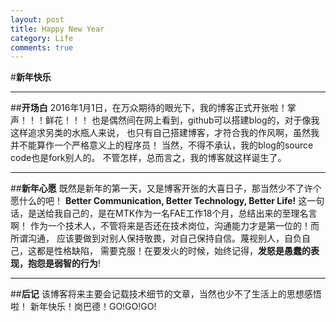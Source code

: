 ```yaml
---
layout: post
title: Happy New Year
category: Life
comments: true
---
```




#**新年快乐**
***
##**开场白**
  2016年1月1日，在万众期待的眼光下，我的博客正式开张啦！掌声！！！鲜花！！！
也是偶然间在网上看到，github可以搭建blog的，对于像我这样追求另类的水瓶人来说，
也只有自己搭建博客，才符合我的作风啊，虽然我并不能算作一个严格意义上的程序员！
当然，不得不承认，我的blog的source code也是fork别人的。
  不管怎样，总而言之，我的博客就这样诞生了。
***
##**新年心愿**
  既然是新年的第一天，又是博客开张的大喜日子，那当然少不了许个愿什么的吧！
  **Better Communication, Better Technology, Better Life!**
这一句话，是送给我自己的，是在MTK作为一名FAE工作18个月，总结出来的至理名言啊！
作为一个技术人，不管将来是否还在技术岗位，沟通能力才是第一位的！而所谓沟通，
应该要做到对别人保持敬畏，对自己保持自信。蔑视别人，自负自己，这都是性格缺陷，
需要克服！在要发火的时候，始终记得，**发怒是愚蠢的表现，抱怨是弱智的行为**!
***
##**后记**
  该博客将来主要会记载技术细节的文章，当然也少不了生活上的思想感悟啦！
  新年快乐！岗巴德！GO!GO!GO!

